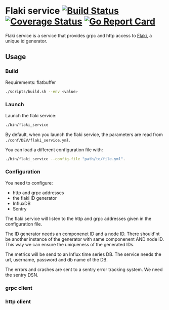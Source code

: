 # Flaki service [![Build Status](https://travis-ci.org/cloudtrust/flaki-service.svg?branch=master)](https://travis-ci.org/cloudtrust/flaki-service) [![Coverage Status](https://coveralls.io/repos/github/cloudtrust/flaki-service/badge.svg?branch=master)](https://coveralls.io/github/cloudtrust/flaki-service?branch=master) [![Go Report Card](https://goreportcard.com/badge/github.com/cloudtrust/flaki-service)](https://goreportcard.com/report/github.com/cloudtrust/flaki-service)

Flaki service is a service that provides grpc and http access to [Flaki](https://github.com/cloudtrust/flaki), a unique id generator.
## Usage
### Build
Requirements:
flatbuffer


```bash
./scripts/build.sh --env <value>
```
### Launch
Launch the flaki service:
```bash
./bin/flaki_service
```
By default, when you launch the flaki service, the parameters are read from ```./conf/DEV/flaki_service.yml```.

You can load a different configuration file with:
```bash
./bin/flaki_service --config-file "path/to/file.yml".
```
### Configuration
You need to configure:
- http and grpc addresses
- the flaki ID generator
- InfluxDB
- Sentry

The flaki service will listen to the http and grpc addresses given in the configuration file.

The ID generator needs an componenet ID and a node ID. There should'nt be another instance of the generator with same componenent AND node ID. This way we can ensure the uniqueness of the generated IDs.

The metrics will be send to an Influx time series DB. The service needs the url, username, password and db name of the DB.

The errors and crashes are sent to a sentry error tracking system. We need the sentry DSN.

### grpc client


### http client

 
